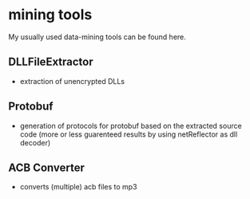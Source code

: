 # mining tools
My usually used data-mining tools can be found here.

## DLLFileExtractor
* extraction of unencrypted DLLs

## Protobuf
* generation of protocols for protobuf based on the extracted source code
    (more or less guarenteed results by using netReflector as dll decoder)

## ACB Converter
* converts (multiple) acb files to mp3